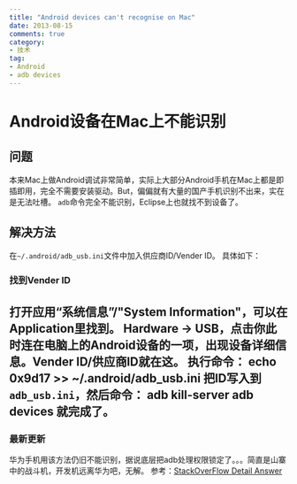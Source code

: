 ```yaml
---
title: "Android devices can't recognise on Mac"
date: 2013-08-15
comments: true
category:
- 技术
tag:
- Android
- adb devices
---
```

# Android设备在Mac上不能识别
## 问题
本来Mac上做Android调试非常简单，实际上大部分Android手机在Mac上都是即插即用，完全不需要安装驱动。But，偏偏就有大量的国产手机识别不出来，实在是无法吐槽。
`adb`命令完全不能识别，Eclipse上也就找不到设备了。
## 解决方法
在`~/.android/adb_usb.ini`文件中加入供应商ID/Vender ID。
具体如下：
### 找到Vender ID
打开应用“系统信息”/"System Information"，可以在Application里找到。
Hardware -> USB，点击你此时连在电脑上的Android设备的一项，出现设备详细信息。Vender ID/供应商ID就在这。
执行命令：
	echo 0x9d17 >> ~/.android/adb_usb.ini
把ID写入到`adb_usb.ini`，然后命令：
	adb kill-server
	adb devices
就完成了。
---------
### 最新更新
华为手机用该方法仍旧不能识别，据说底层把adb处理权限锁定了。。。简直是山寨中的战斗机，开发机远离华为吧，无解。
参考：[StackOverFlow Detail Answer](http://stackoverflow.com/a/7136003/1773317)
